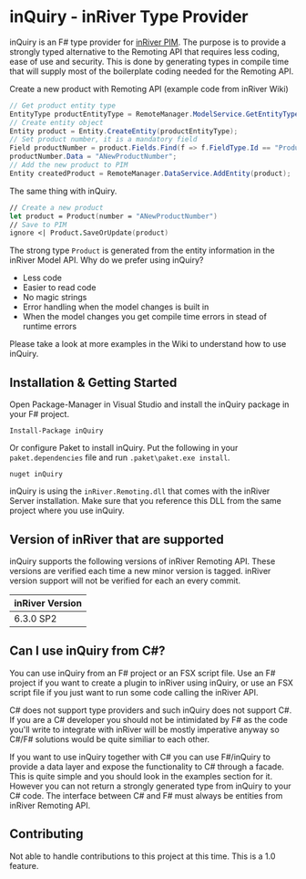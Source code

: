 # inQuiry - inRiver Type Provider

inQuiry is an F# type provider for [inRiver PIM](https://www.inriver.com/). The
purpose is to provide a strongly typed alternative to the Remoting API that
requires less coding, ease of use and security. This is done by generating types
in compile time that will supply most of the boilerplate coding needed for the
Remoting API.

Create a new product with Remoting API (example code from inRiver Wiki)

```csharp
// Get product entity type
EntityType productEntityType = RemoteManager.ModelService.GetEntityType("Product");
// Create entity object
Entity product = Entity.CreateEntity(productEntityType);
// Set product number, it is a mandatory field
Field productNumber = product.Fields.Find(f => f.FieldType.Id == "ProductNumber");
productNumber.Data = "ANewProductNumber";
// Add the new product to PIM
Entity createdProduct = RemoteManager.DataService.AddEntity(product);
```

The same thing with inQuiry.

```fsharp
// Create a new product
let product = Product(number = "ANewProductNumber")
// Save to PIM
ignore <| Product.SaveOrUpdate(product)
```

The strong type `Product` is generated from the entity information in the
inRiver Model API. Why do we prefer using inQuiry?

* Less code
* Easier to read code
* No magic strings
* Error handling when the model changes is built in
* When the model changes you get compile time errors in stead of runtime errors

Please take a look at more examples in the Wiki to understand how to use inQuiry.

## Installation & Getting Started

Open Package-Manager in Visual Studio and install the inQuiry package in your F# project.

```
Install-Package inQuiry
```

Or configure Paket to install inQuiry. Put the following in your `paket.dependencies`
file and run `.paket\paket.exe install`.

```
nuget inQuiry
```

inQuiry is using the `inRiver.Remoting.dll` that comes with the inRiver Server
installation. Make sure that you reference this DLL from the same project where you
use inQuiry.

## Version of inRiver that are supported

inQuiry supports the following versions of inRiver Remoting API. These versions are
verified each time a new minor version is tagged. inRiver version support will not
be verified for each an every commit.

| inRiver Version | 
| --------------- |
| 6.3.0 SP2       |

## Can I use inQuiry from C#?

You can use inQuiry from an F# project or an FSX script file. Use an F# project
if you want to create a plugin to inRiver using inQuiry, or use an FSX script
file if you just want to run some code calling the inRiver API.

C# does not support type providers and such inQuiry does not support C#. If you
are a C# developer you should not be intimidated by F# as the code you'll write
to integrate with inRiver will be mostly imperative anyway so C#/F# solutions
would be quite similiar to each other.

If you want to use inQuiry together with C# you can use F#/inQuiry to provide a
data layer and expose the functionality to C# through a facade. This is
quite simple and you should look in the examples section for it. However you can
not return a strongly generated type from inQuiry to your C# code. The interface
between C# and F# must always be entities from inRiver Remoting API.

## Contributing

Not able to handle contributions to this project at this time. This is a 1.0 feature.
